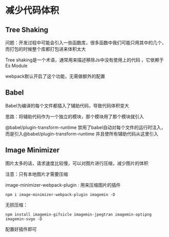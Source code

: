 # 减少代码体积

## Tree Shaking

问题：开发过程中可能会引入一些函数库，很多函数中我们可能只用其中的几个，而打包的时候整个库都打包进来体积太大

Tree shaking是一个术语，通常用来描述移除Js中没有使用上的代码 ，它依赖于 Es Module

webpack默认开启了这个功能，无需做额外的配置

## Babel

Babel为编译的每个文件都插入了辅助代码，导致代码体积变大

思路：将辅助代码作为一个独立的模块，那个模块用了那个模块就引入

@babel/plugin-transform-runtime  禁用了babel自动对每个文件的运行时注入，而是引入@babel/plugin-transform-runtime 并且使所有辅助代码从这里引入

## Image Minimizer

图片太多的话，请求速度比较慢，可以对图片进行压缩，减少图片的体积

注意：只有本地图片才需要压缩

image-minimizer-webpack-plugin : 用来压缩图片的插件

```
npm i image-minimizer-webpack-plugin imagemin -D   
```

无损压缩：

```
npm install imagemin-gifsicle imagemin-jpegtran imagemin-optipng imagemin-svgo -D
```

配置好插件即可
